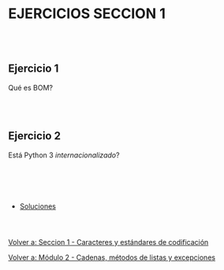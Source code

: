 # **EJERCICIOS SECCION 1**  

<br></br>


## **Ejercicio 1**  

Qué es BOM?  

<br></br>

## **Ejercicio 2**  

Está Python 3 *internacionalizado*?  

#  
<br></br>

- [Soluciones](Sec1-ejsol.md)
<br></br>
#  

[Volver a: Seccion 1 - Caracteres y estándares de codificación](_Seccion1.md)  

[Volver a: Módulo 2 - Cadenas, métodos de listas y excepciones](../README.md)